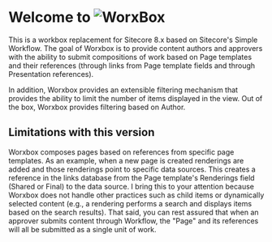 # Welcome to ![WorxBox](https://dl.dropboxusercontent.com/u/67850614/worxbox.png)

This is a workbox replacement for Sitecore 8.x based on Sitecore's Simple Workflow. The goal of Worxbox is to provide content authors and approvers with the ability to submit compositions of work based on Page templates and their references (through links from Page template fields and through Presentation references).

In addition, Worxbox provides an extensible filtering mechanism that provides the ability to limit the number of items displayed in the view.  Out of the box, Worxbox provides filtering based on Author.

## Limitations with this version  

Worxbox composes pages based on references from specific page templates.  As an example, when a new page is created renderings are added and those renderings point to specific data sources.  This creates a reference in the links database from the Page template's Renderings field (Shared or Final) to the data source.  I bring this to your attention because Worxbox does not handle other practices such as child items or dynamically selected content (e.g., a rendering performs a search and displays items based on the search results). That said, you can rest assured that when an approver submits content through Workflow, the "Page" and its references will all be submitted as a single unit of work.  